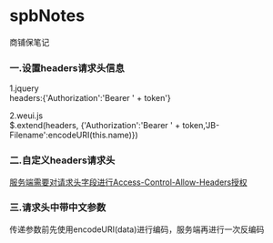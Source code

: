 # spbNotes
商铺保笔记    

### 一.设置headers请求头信息    
1.jquery    
headers:{'Authorization':'Bearer ' + token'}   

2.weui.js    
$.extend(headers, {'Authorization':'Bearer ' + token,'JB-Filename':encodeURI(this.name)})

### 二.自定义headers请求头   
[服务端需要对请求头字段进行Access-Control-Allow-Headers授权](http://www.cnblogs.com/holdon521/p/6225045.html)
### 三.请求头中带中文参数    
传递参数前先使用encodeURI(data)进行编码，服务端再进行一次反编码
